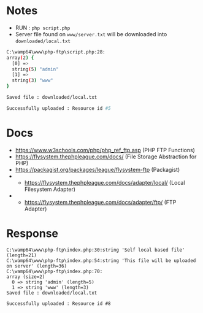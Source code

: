 # Notes

- RUN : `php script.php`
- Server file found on `www/server.txt` will be downloaded into `downloaded/local.txt`

```bash
C:\wamp64\www\php-ftp\script.php:28:
array(2) {
  [0] =>
  string(5) "admin"
  [1] =>
  string(3) "www"
}

Saved file : downloaded/local.txt

Successfully uploaded : Resource id #5
```

# Docs
- https://www.w3schools.com/php/php_ref_ftp.asp (PHP FTP Functions)
- https://flysystem.thephpleague.com/docs/ (File Storage Abstraction for PHP)
- https://packagist.org/packages/league/flysystem-ftp (Packagist)
- - https://flysystem.thephpleague.com/docs/adapter/local/ (Local Filesystem Adapter)
- - https://flysystem.thephpleague.com/docs/adapter/ftp/ (FTP Adapter)

# Response

```
C:\wamp64\www\php-ftp\index.php:30:string 'Self local based file' (length=21)
C:\wamp64\www\php-ftp\index.php:54:string 'This file will be uploaded on server' (length=36)
C:\wamp64\www\php-ftp\index.php:70:
array (size=2)
  0 => string 'admin' (length=5)
  1 => string 'www' (length=3)
Saved file : downloaded/local.txt

Successfully uploaded : Resource id #8

```